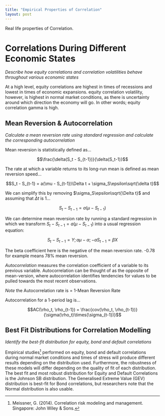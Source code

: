 ```yaml
---
title: "Empirical Properties of Correlation"
layout: post
---
```

Real life properties of Correlation.

# Correlations During Different Economic States
*Describe how equity correlations and correlation volatilities behave throughout various economic states*

At a high level, equity correlations are highest in times of recessions and lowest in times of economic expansions. equity correlation volatility, however, is highest in normal market conditions, as there is uncertainty around which direction the economy will go. In other words; equity correlation gamma is high.

## Mean Reversion & Autocorrelation
*Calculate a mean reversion rate using standard regression and calculate the corresponding autocorrelation*

Mean reversion is statistically defined as...

$$\frac{\delta(S_t - S_{t-1})}{\delta(S_t-1)}$$

The rate at which a variable returns to its long-run mean is defined as mean reversion speed...

$$S_t - S_{t-1} = a(\mu - S_{t-1})\Delta t + \sigma_S\epsilon\sqrt{\delta t}$$

We can simplify this by removing $\sigma_S\epsilon\sqrt{\Delta t}$ and assuming that $\Delta t$ is 1...

$$S_t - S_{t-1} = a(\mu - S_{t-1})$$

We can determine mean reversion rate by running a standard regression in which we transform $S_t - S_{t-1} = a(\mu - S_{t-1})$ into a usual regression equation:

$$S_t - S_{t-1} = Y; a\mu - \alpha; -aS_{t-1} = \beta X$$

The beta coefficient here is the negative of the mean reversion rate. -0.78 for example means 78% mean reversion. 

*Autocorrelation* measures the correlation coefficient of a variable to its previous variable. Autocorrelation can be thought of as the opposite of mean-version, where autocorrelation identifies tendencies for values to be pulled towards the most recent observations. 

*Note* the Autocorrelation rate is = 1-Mean Reversion Rate

Autocorrelation for a 1-period lag is...

$$AC(\rho_t, \rho_{t-1}) = \frac{cov(\rho_t, \rho_{t-1})}{\sigma(\rho_t)\times(\sigma_{t-1})}$$

## Best Fit Distributions for Correlation Modelling
*Identify the best-fit distribution for equity, bond and default correlations*

Empirical studies[^1] performed on equity, bond and default correlations during normal market conditions and times of stress will produce different results depending on the distribution used. Furthermore, the robustness of these models will differ depending on the quality of fit of each distribution. The best fit and most robust distribution for Equity and Default Correlations is the Johnson SB distribution. The Generalised Extreme Value (GEV) distribution is best-fit for Bond correlations, but researchers note that the Normal distribution is also usable.

[^1]: Meissner, G. (2014). Correlation risk modeling and management. Singapore: John Wiley & Sons.
